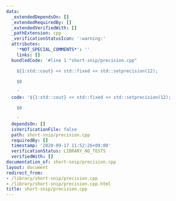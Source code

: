 ```yaml
---
data:
  _extendedDependsOn: []
  _extendedRequiredBy: []
  _extendedVerifiedWith: []
  _pathExtension: cpp
  _verificationStatusIcon: ':warning:'
  attributes:
    '*NOT_SPECIAL_COMMENTS*': ''
    links: []
  bundledCode: '#line 1 "short-snip/precision.cpp"

    ${1:std::cout} << std::fixed << std::setprecision(12);

    $0

    '
  code: '${1:std::cout} << std::fixed << std::setprecision(12);

    $0

    '
  dependsOn: []
  isVerificationFile: false
  path: short-snip/precision.cpp
  requiredBy: []
  timestamp: '2020-09-17 11:52:26+09:00'
  verificationStatus: LIBRARY_NO_TESTS
  verifiedWith: []
documentation_of: short-snip/precision.cpp
layout: document
redirect_from:
- /library/short-snip/precision.cpp
- /library/short-snip/precision.cpp.html
title: short-snip/precision.cpp
---
```

